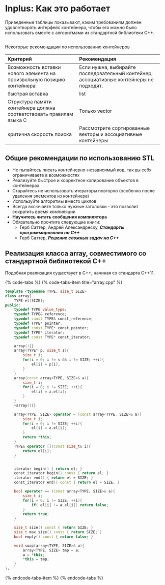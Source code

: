 # Inplus: Как это работает

Приведенные таблицы показывают, каким требованиям должен удовлетворять интерфейс контейнера, чтобы его можно было использовать вместе с алгоритмами из стандартной библиотеки С++.

## 
Некоторые рекомендации по использованию контейнеров

| Критерий | Рекомендация |
| :--- | :--- |
| Возможность вставки нового элемента на произвольную позицию контейнера | Если нужна, выбирайте последовательный контейнер; ассоциативные контейнеры не подходят. |
| быстрая вставка | list |
| Структура памяти контейнера должна соответствовать правилам языка C | Только vector |
| критична скорость поиска | Рассмотрите сортированные векторы и ассоциативные контейнеры |

## Общие рекомендации по использованию STL

* Не пытайтесь писать контейнерно-независимый код, так вы себя ограничиваете в возможностях
* Реализуйте быстрое и корректное копирование объектов в контейнерах
* Старайтесь не использовать итераторы повторно \(особенно после удаления элементов из контейнера\)
* Используйте алгоритмы вместо циклов
* Всегда включайте только нужные заголовки - это позволит сократить время компиляции
* **Научитесь читать сообщения компилятора**
* Обязательно прочтите следующие книги:
  * Герб Саттер, Андрей Александреску, _**Стандарты программирования на С++**_
  * Герб Саттер, _**Решение сложных задач на С++**_

## Реализация класса array, совместимого со стандартной библиотекой С++

Подобная реализация существует в С++, начиная со стандарта С++11.

{% code-tabs %}
{% code-tabs-item title="array.cpp" %}
```cpp
template <typename TYPE, size_t SIZE>
class array{
    TYPE el[SIZE];
public:
    typedef TYPE value_type;
    typedef TYPE& reference;
    typedef const TYPE& const_reference;
    typedef TYPE* pointer;
    typedef const TYPE* const_pointer;
    typedef TYPE* iterator;
    typedef const TYPE* const_iterator;

    array(){}
    array(TYPE* p, size_t s){
        size_t i;
        for(i = 0; i != s && i != SIZE; ++i){
            el[i] = p[i];
        }
    }
    array(const array<TYPE, SIZE>& a){
        size_t i;
        for(i = 0; i != SIZE; ++i){
            el[i] = a.el[i];
        }
    }
    ~array(){}

    array<TYPE, SIZE> operator = (const array<TYPE, SIZE>& a){
        size_t i;
        for(i = 0; i != SIZE; ++i){
            el[i] = a.el[i];
        }
        return *this;
    }
    TYPE& operator [](const size_t& i){
        return el[i];
    }


    iterator begin() { return el; }
    const_iterator begin() const { return el; }
    iterator end() { return el + SIZE; }
    const_iterator end() const { return el + SIZE; }

    bool operator == (const array<TYPE, SIZE>& a){
        size_t i;
        for(i = 0; i != SIZE; ++i){
            if( el[i] != a.el[i]) return false;
        }
        return true;
    }

    size_t size() const { return SIZE; }
    size_t max_size() const { return SIZE; }
    bool empty() const { return false; }

    void swap(array<TYPE, SIZE>& a){
        array<TYPE, SIZE> tmp = a;
        a = *this;
        *this = tmp;
    }
};
```
{% endcode-tabs-item %}
{% endcode-tabs %}


